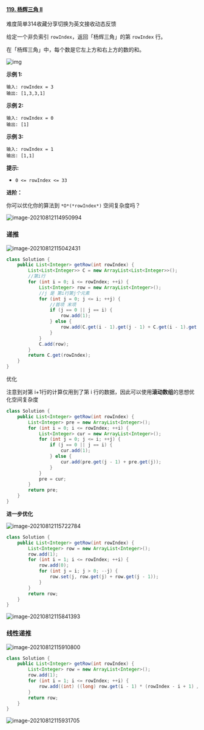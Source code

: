 #### [119. 杨辉三角 II](https://leetcode-cn.com/problems/pascals-triangle-ii/)

难度简单314收藏分享切换为英文接收动态反馈

给定一个非负索引 `rowIndex`，返回「杨辉三角」的第 `rowIndex` 行。

在「杨辉三角」中，每个数是它左上方和右上方的数的和。

![img](https://pic.leetcode-cn.com/1626927345-DZmfxB-PascalTriangleAnimated2.gif)

 

**示例 1:**

```
输入: rowIndex = 3
输出: [1,3,3,1]
```

**示例 2:**

```
输入: rowIndex = 0
输出: [1]
```

**示例 3:**

```
输入: rowIndex = 1
输出: [1,1]
```

 

**提示:**

- `0 <= rowIndex <= 33`

 

**进阶：**

你可以优化你的算法到 `*O*(*rowIndex*)` 空间复杂度吗？

![image-20210812114950994](C:\Users\solfeng\AppData\Roaming\Typora\typora-user-images\image-20210812114950994.png)

### 递推

![image-20210812115042431](C:\Users\solfeng\AppData\Roaming\Typora\typora-user-images\image-20210812115042431.png)

```java
class Solution {
    public List<Integer> getRow(int rowIndex) {
        List<List<Integer>> C = new ArrayList<List<Integer>>();
        //第i行
        for (int i = 0; i <= rowIndex; ++i) {
            List<Integer> row = new ArrayList<Integer>();
            //j 是 第i行第j个元素
            for (int j = 0; j <= i; ++j) {
                //首项 末项
                if (j == 0 || j == i) {
                    row.add(1);
                } else {
                    row.add(C.get(i - 1).get(j - 1) + C.get(i - 1).get(j));
                }
            }
            C.add(row);
        }
        return C.get(rowIndex);
    }
}
```



优化

注意到对第 i+1行的计算仅用到了第 i 行的数据，因此可以使用**滚动数组**的思想优化空间复杂度

```java
class Solution {
    public List<Integer> getRow(int rowIndex) {
        List<Integer> pre = new ArrayList<Integer>();
        for (int i = 0; i <= rowIndex; ++i) {
            List<Integer> cur = new ArrayList<Integer>();
            for (int j = 0; j <= i; ++j) {
                if (j == 0 || j == i) {
                    cur.add(1);
                } else {
                    cur.add(pre.get(j - 1) + pre.get(j));
                }
            }
            pre = cur;
        }
        return pre;
    }
}
```

**进一步优化**

![image-20210812115722784](C:\Users\solfeng\AppData\Roaming\Typora\typora-user-images\image-20210812115722784.png)

```java
class Solution {
    public List<Integer> getRow(int rowIndex) {
        List<Integer> row = new ArrayList<Integer>();
        row.add(1);
        for (int i = 1; i <= rowIndex; ++i) {
            row.add(0);
            for (int j = i; j > 0; --j) {
                row.set(j, row.get(j) + row.get(j - 1));
            }
        }
        return row;
    }
}
```

![image-20210812115841393](C:\Users\solfeng\AppData\Roaming\Typora\typora-user-images\image-20210812115841393.png)







### 线性递推

![image-20210812115910800](C:\Users\solfeng\AppData\Roaming\Typora\typora-user-images\image-20210812115910800.png)

```java
class Solution {
    public List<Integer> getRow(int rowIndex) {
        List<Integer> row = new ArrayList<Integer>();
        row.add(1);
        for (int i = 1; i <= rowIndex; ++i) {
            row.add((int) ((long) row.get(i - 1) * (rowIndex - i + 1) / i));
        }
        return row;
    }
}
```

![image-20210812115931705](C:\Users\solfeng\AppData\Roaming\Typora\typora-user-images\image-20210812115931705.png)